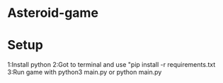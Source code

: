 # Asteroid-game
# Setup
1:Install python
2:Got to terminal and use "pip install -r requirements.txt
3:Run game with python3 main.py or python main.py

